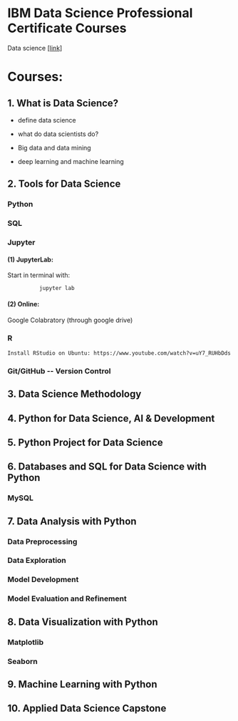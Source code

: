 # IBM Data Science Professional Certificate Courses

Data science [[link]](https://www.coursera.org/professional-certificates/ibm-data-science)

# Courses:

## 1. What is Data Science?

* define data science

* what do data scientists do?

* Big data and data mining

* deep learning and machine learning
  
## 2. Tools for Data Science

### Python

### SQL
  
### Jupyter
  
#### (1) JupyterLab:

   Start in terminal with: 

              jupyter lab
  
#### (2) Online:
  
  Google Colabratory (through google drive)
  
### R

    Install RStudio on Ubuntu: https://www.youtube.com/watch?v=uY7_RUHbDds

### Git/GitHub -- Version Control


##  3. Data Science Methodology

##  4. Python for Data Science, AI & Development

##  5. Python Project for Data Science

##  6. Databases and SQL for Data Science with Python
### MySQL

##  7. Data Analysis with Python
### Data Preprocessing
### Data Exploration
### Model Development
### Model Evaluation and Refinement

##  8. Data Visualization with Python
### Matplotlib
### Seaborn

##  9. Machine Learning with Python

##  10. Applied Data Science Capstone




